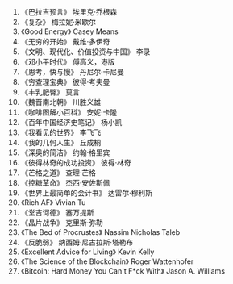 1. 《巴拉吉预言》 埃里克·乔根森
2. 《复杂》 梅拉妮·米歇尔
3. 《Good Energy》 Casey Means
4. 《无穷的开始》 戴维·多伊奇
5. 《文明、现代化、价值投资与中国》 李录
6. 《邓小平时代》 傅高义，港版
7. 《思考，快与慢》 丹尼尔·卡尼曼
8. 《穷查理宝典》 彼得·考夫曼
9. 《丰乳肥臀》 莫言
10. 《魏晋南北朝》 川胜义雄
11. 《咖啡图解小百科》 安妮·卡隆
12. 《百年中国经济史笔记》 杨小凯
13. 《我看见的世界》 李飞飞
14. 《我的几何人生》 丘成桐
15. 《深奥的简洁》 约翰·格里宾
16. 《彼得林奇的成功投资》 彼得·林奇 
17. 《芒格之道》 查理·芒格
18. 《控糖革命》 杰西·安佐斯佩
19. 《世界上最简单的会计书》 达雷尔·穆利斯
20. 《Rich AF》 Vivian Tu
21. 《堂吉诃德》 塞万提斯
22. 《晶片战争》 克里斯·弥勒
23. 《The Bed of Procrustes》 Nassim Nicholas Taleb
24. 《反脆弱》 纳西姆·尼古拉斯·塔勒布 
25. 《Excellent Advice for Living》 Kevin Kelly 
26. 《The Science of the Blockchain》 Roger Wattenhofer
27. 《Bitcoin: Hard Money You Can't F*ck With》 Jason A. Williams